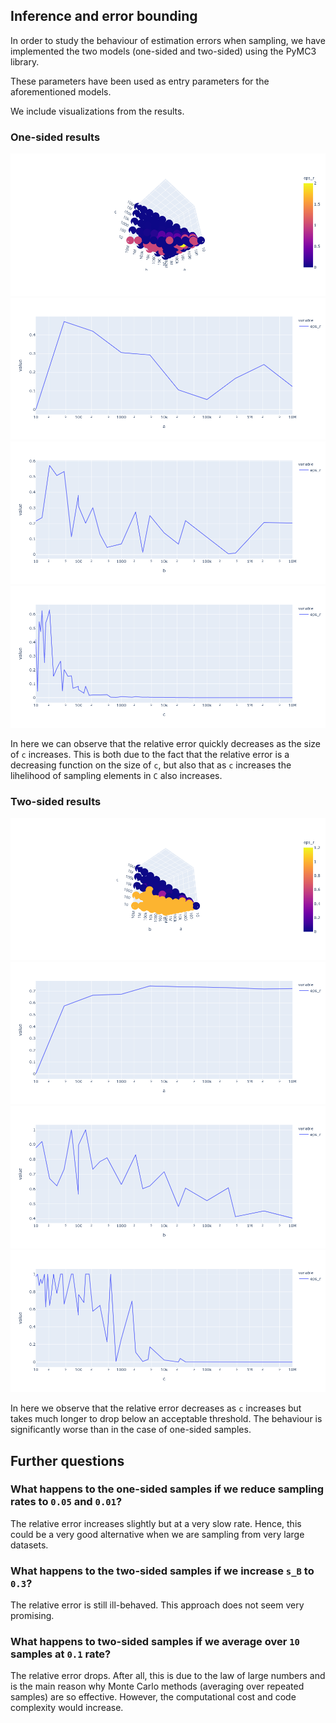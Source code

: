 
## Inference and error bounding

In order to study the behaviour of estimation errors when sampling, we have implemented the two models (one-sided and two-sided) using the PyMC3 library.



These parameters have been used as entry parameters for the aforementioned models.

We include visualizations from the results.

### One-sided results

![one sided 3d](img/one-sided-3d.png)
![](img/one-sided-a.png)
![](img/one-sided-b.png)
![](img/one-sided-c.png)

In here we can observe that the relative error quickly decreases as the size of `c` increases. This is both due to the fact that the relative error is a decreasing function on the size of `c`, but also that as `c` increases the lihelihood of sampling elements in `C` also increases.

### Two-sided results

![](img/two-sided-3d.png)
![](img/two-sided-a.png)
![](img/two-sided-b.png)
![](img/two-sided-c.png)

In here we observe that the relative error decreases as `c` increases but takes much longer to drop below an acceptable threshold. The behaviour is significantly worse than in the case of one-sided samples.

## Further questions

### What happens to the one-sided samples if we reduce sampling rates to `0.05` and `0.01`?

The relative error increases slightly but at a very slow rate. Hence, this could be a very good alternative when we are sampling from very large datasets.

### What happens to the two-sided samples if we increase `s_B` to `0.3`?

The relative error is still ill-behaved. This approach does not seem very promising.

### What happens to two-sided samples if we average over `10` samples at `0.1` rate?

The relative error drops. After all, this is due to the law of large numbers and is the main reason why Monte Carlo methods (averaging over repeated samples) are so effective.
However, the computational cost and code complexity would increase.